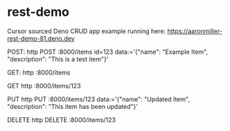 # rest-demo
Cursor sourced Deno CRUD app
example running here: https://aaronmiller-rest-demo-81.deno.dev

POST:
http POST :8000/items id=123 data:='{"name": "Example Item", "description": "This is a test item"}'

GET:
http :8000/items

GET
http :8000/items/123

PUT
http PUT :8000/items/123 data:='{"name": "Updated Item", "description": "This item has been updated"}'

DELETE
http DELETE :8000/items/123
